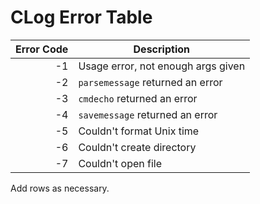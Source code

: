 <!--
License and Contact Info

CLog, a logging tool written in C
Copyright (C) 2017 James Vaughan

This program is free software: you can redistribute it and/or modify
it under the terms of the GNU General Public License as published by
the Free Software Foundation, either version 3 of the License, or
any later version.

This program is distributed in the hope that it will be useful,
but WITHOUT ANY WARRANTY; without even the implied warranty of
MERCHANTABILITY or FITNESS FOR A PARTICULAR PURPOSE.  See the
GNU General Public License for more details.

You should have received a copy of the GNU General Public License
along with this program.  If not, see <http://www.gnu.org/licenses/>.

You can contact me at dev.jamesvaughan@gmail.com with any questions
-->

# CLog Error Table

| Error Code | Description                                                     |
|-----------:|-----------------------------------------------------------------|
|         -1 | Usage error, not enough args given                              |
|         -2 | `parsemessage` returned an error                                |
|         -3 | `cmdecho` returned an error                                     |
|         -4 | `savemessage` returned an error                                 |
|         -5 | Couldn't format Unix time                                       |
|         -6 | Couldn't create directory                                       |
|         -7 | Couldn't open file                                              |

Add rows as necessary.
